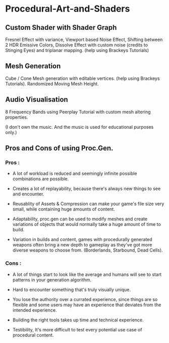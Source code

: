 # Procedural-Art-and-Shaders
 
 
## Custom Shader with Shader Graph
Fresnel Effect with variance,
Viewport based Noise Effect,
Shifting between 2 HDR Emissive Colors,
Dissolve Effect with custom noise (credits to Stinging Eyes) and triplanar mapping.
(help using Brackeys Tutorials)


## Mesh Generation
Cube / Cone Mesh generation with editable vertices.
(help using Brackeys Tutorials).
Randomized Moving Mesh Height.


## Audio Visualisation
8 Frequency Bands using Peerplay Tutorial with custom mesh altering properties.

(I don't own the music. And the music is used for educational purposes only.)


## Pros and Cons of using Proc.Gen.

### Pros :

- A lot of workload is reduced and seemingly infinite possible combinations are possible.

- Creates a lot of replayability, because there's always new things to see and encounter.

- Reusablity of Assets & Compression can make your game's file size very small, while containing huge amounts of content.

- Adaptability, proc.gen can be used to modify meshes and create variations of objects that would normally take a huge amount of time to build.

- Variation in builds and content, games with procedurally generated weapons often bring a new depth to gameplay as they've got more diverse weapons to choose from. (Borderlands, Starbound, Dead Cells).

### Cons :

- A lot of things start to look like the average and humans will see to start patterns in your generation algorithm.

- Hard to encounter something that's truly visually unique.

- You lose the authority over a currated experience, since things are so flexible and some users may have an experience that deviates from the intended experience.

- Building the right tools takes up time and technical experience.

- Testibility, It's more difficult to test every potential use case of procedural content.


